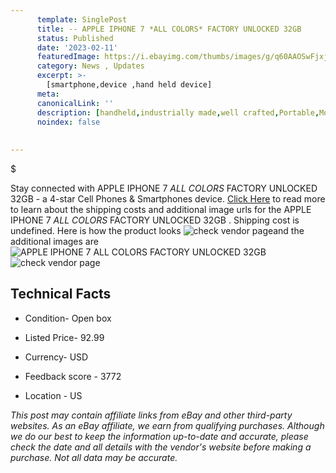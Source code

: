 ```yaml
---
      template: SinglePost
      title: -- APPLE IPHONE 7 *ALL COLORS* FACTORY UNLOCKED 32GB 
      status: Published
      date: '2023-02-11'
      featuredImage: https://i.ebayimg.com/thumbs/images/g/q60AAOSwFjxjGiXu/s-l225.jpg
      category: News , Updates
      excerpt: >-
        [smartphone,device ,hand held device]
      meta:
      canonicalLink: ''
      description: [handheld,industrially made,well crafted,Portable,Mobile,Compact,Convenient,Lightweight,Maneuverable,Man-portable,Miniature,Carriable,Hand-held,Light,Holdable,Transportable,Mobile device,Pocket-sized,On-the-go,Wireless,Cordless,Compact size,Convenient size, smartphone,device ,hand held device]
      noindex: false
      
        
---
```

$

Stay connected with APPLE IPHONE 7 *ALL COLORS* FACTORY UNLOCKED 32GB  - a 4-star Cell Phones & Smartphones device. [Click Here](https://www.ebay.com/itm/403875210757?hash=item5e08d6a605%3Ag%3Aq60AAOSwFjxjGiXu&amdata=enc%3AAQAHAAAA4EWpJ8SVuuCzdiFJEeoa9RWbn9OAaMBe0JXm02LdGmx53wqAB9VXNB9%2Bxpys%2Fe3zgdn8NQGQRm3TrTgUq7%2FsN36Jia5%2FVdzexJssREFi54JlRz%2Fjj1fJU6nAVuGm3VAYdiAbdM6JgEGVKCF%2FCbLX5pc8u4nz%2BYKFifAMhPRRYtlWSmNMOrcqIcL%2BVQ%2BnzT2bme6PzZILrulfPmapx7uJSbfOEa4spLRbrcb1MJ0pVVqfRWymGICJInd%2BQIoSAQa68C7QC0TghS37EdVNYJmnzA1eD1IprGpQNNCd5gjT%2FfDI&mkevt=1&mkcid=1&mkrid=711-53200-19255-0&campid=%253CePNCampaignId%253E&customid=%253CreferenceId%253E&toolid=10049) to read more to learn about the shipping costs and additional image urls for the APPLE IPHONE 7 *ALL COLORS* FACTORY UNLOCKED 32GB . Shipping cost is undefined. Here is how the product looks ![check vendor page](https://i.ebayimg.com/thumbs/images/g/q60AAOSwFjxjGiXu/s-l225.jpg)and the additional images are![APPLE IPHONE 7 *ALL COLORS* FACTORY UNLOCKED 32GB ](https://i.ebayimg.com/images/g/q60AAOSwFjxjGiXu/s-l960.jpg)![check vendor page](https://origin-galleryplus.ebayimg.com/ws/web/403875210757_2_0_1/225x225.jpg,https://origin-galleryplus.ebayimg.com/ws/web/403875210757_3_0_1/225x225.jpg,https://origin-galleryplus.ebayimg.com/ws/web/403875210757_4_0_1/225x225.jpg,https://origin-galleryplus.ebayimg.com/ws/web/403875210757_5_0_1/225x225.jpg,https://origin-galleryplus.ebayimg.com/ws/web/403875210757_6_0_1/225x225.jpg,https://origin-galleryplus.ebayimg.com/ws/web/403875210757_7_0_1/225x225.jpg,https://origin-galleryplus.ebayimg.com/ws/web/403875210757_8_0_1/225x225.jpg)



 ## Technical Facts 



     
      

 - Condition- Open box 


      

 - Listed Price- 92.99 


      

 - Currency- USD 


      

 - Feedback score - 3772 


      

 - Location - US 


      
      

 *_This post may contain affiliate links from eBay and other third-party websites. As an eBay affiliate, we earn from qualifying purchases. Although we do our best to keep the information up-to-date and accurate, please check the date and all details with the vendor's website before making a purchase. Not all data may be accurate._*






